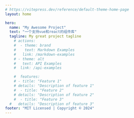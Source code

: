 ```yaml
---
# https://vitepress.dev/reference/default-theme-home-page
layout: home

hero:
  name: "My Awesome Project"
  text: "一个支持vue和react的组件库"
  tagline: My great project tagline
    # actions:
    #  - theme: brand
    #    text: Markdown Examples
    #   link: /markdown-examples
    # - theme: alt
    #   text: API Examples
    #  link: /api-examples

    #  features:
    # - title: "Feature 1"
    # details: "Description of feature 1"
    #  - title: "Feature 2"
    # details: "Description of feature 2"
    #  - title: "Feature 3"
  #   details: "Description of feature 3"
footer: "MIT Licensed | Copyright © 2024"
---
```

